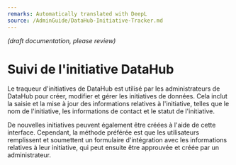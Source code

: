 ```yaml
---
remarks: Automatically translated with DeepL
source: /AdminGuide/DataHub-Initiative-Tracker.md
---
```


_(draft documentation, please review)_

# Suivi de l'initiative DataHub

Le traqueur d'initiatives de DataHub est utilisé par les administrateurs de DataHub pour créer, modifier et gérer les initiatives de données. Cela inclut la saisie et la mise à jour des informations relatives à l'initiative, telles que le nom de l'initiative, les informations de contact et le statut de l'initiative.

De nouvelles initiatives peuvent également être créées à l'aide de cette interface. Cependant, la méthode préférée est que les utilisateurs remplissent et soumettent un formulaire d'intégration avec les informations relatives à leur initiative, qui peut ensuite être approuvée et créée par un administrateur.


